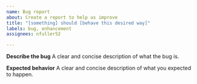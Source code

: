 ```yaml
---
name: Bug report
about: Create a report to help us improve
title: "[something] should [behave this desired way]"
labels: bug, enhancement
assignees: nfuller52

---
```


**Describe the bug**
A clear and concise description of what the bug is.

**Expected behavior**
A clear and concise description of what you expected to happen.
